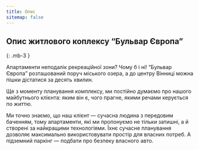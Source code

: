 ```yaml
---
title: Опис
sitemap: false
---
```


## Опис житлового коплексу “Бульвар Європа”
{: .mb-3 }

Апартаменти неподалік рекреаційної зони? Чому б і ні! “Бульвар Європа” розташований поруч міського озера, а до центру Вінниці можна пішки дістатися за десять хвилин.

Ще з моменту планування комплексу, ми постійно думаємо про нашого майбутнього клієнта: яким він є, чого прагне, якими речами керується по життю.

Ми точно знаємо, що наш клієнт — сучасна людина з передовим баченням, тому апартаменти, які ми пропонуємо не тільки затишні, а й створені за найкращими технологіями. Їхнє сучасне планування дозволяє максимально використовувати простір для власних потреб. А підземний паркінг — подбати про безпеку власного авто.
